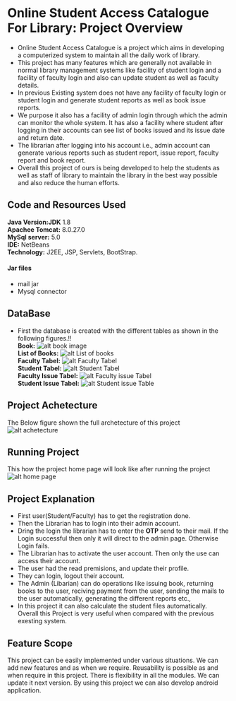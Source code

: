 # Online Student Access Catalogue For Library: Project Overview
 - Online Student Access Catalogue is a project which aims in developing a computerized system to maintain all the daily work of library. 
 - This project has many features which are generally not available in normal library management systems like facility of student login and a facility of faculty login and also can update student as well as faculty details. 
 - In previous Existing system does not have any facility of faculty login or student login and generate student reports as well as book issue reports.
 - We purpose it also has a facility of admin login through which the admin can monitor the whole system. It has also a facility where student after logging in their accounts can see list of books issued and its issue date and return date. 
 - The librarian after logging into his account i.e., admin account can generate various reports such as student report, issue report, faculty report and book report. 
 - Overall this project of ours is being developed to help the students as well as staff of library to maintain the library in the best way possible and also reduce the human efforts.
## Code and Resources Used
**Java Version:JDK** 1.8  
**Apachee Tomcat:** 8.0.27.0  
**MySql server:** 5.0  
**IDE:** NetBeans  
**Technology:** J2EE, JSP, Servlets, BootStrap.  
#### Jar files
- mail jar
- Mysql connector
## DataBase
- First the database is created with the different tables as shown in the following figures.!!  
**Book:** ![alt book image](https://github.com/SivaRamiReddyModugula/Online-Student-Access-Catalogue-For-Library/blob/master/Table%20Data/List%20of%20Book.PNG)  
**List of Books:** ![alt List of books](https://github.com/SivaRamiReddyModugula/Online-Student-Access-Catalogue-For-Library/blob/master/Table%20Data/List%20of%20Books.PNG)  
**Faculty Tabel:** ![alt Faculty Tabel](https://github.com/SivaRamiReddyModugula/Online-Student-Access-Catalogue-For-Library/blob/master/Table%20Data/Faculty.PNG)  
**Student Tabel:** ![alt Student Tabel](https://github.com/SivaRamiReddyModugula/Online-Student-Access-Catalogue-For-Library/blob/master/Table%20Data/student.PNG)  
**Faculty Issue Tabel:** ![alt Faculty issue Tabel](https://github.com/SivaRamiReddyModugula/Online-Student-Access-Catalogue-For-Library/blob/master/Table%20Data/Faculty%20issue.PNG)  
**Student Issue Tabel:** ![alt Student issue Table](https://github.com/SivaRamiReddyModugula/Online-Student-Access-Catalogue-For-Library/blob/master/Table%20Data/student.PNG)  
## Project Achetecture
The Below figure shown the full archetecture of this project
![alt achetecture](https://github.com/SivaRamiReddyModugula/Online-Student-Access-Catalogue-For-Library/blob/master/Table%20Data/Deployment%20diagram.png)
## Running Project
This how the project home page will look like after running the project  
![alt home page](https://github.com/SivaRamiReddyModugula/Online-Student-Access-Catalogue-For-Library/blob/master/Table%20Data/Home.PNG)
## Project Explanation
- First user(Student/Faculty) has to get the registration done.
- Then the Librarian has to login into their admin account.
- Dring the login the librarian has to enter the **OTP** send to their mail. If the Login successful then only it will direct to the admin page. Otherwise Login fails.
- The Librarian has to activate the user account. Then only the use can access their account.
- The user had the read premisions, and update their profile.
- They can login, logout their account.
- The Admin (Libarian) can do operations like issuing book, returning books to the user, reciving payment from the user, sending the mails to the user automatically, generating the different reports etc.,  
- In this project it can also calculate the student files automatically.  
Overall this Project is very useful when compared with the previous exesting system.  
## Feature Scope
This project can be easily implemented under various situations. We can add new features and as when we require. Reusability is possible as and when require in this project. There is flexibility in all the modules. We can update it next version. By using this project we can also develop android application.
